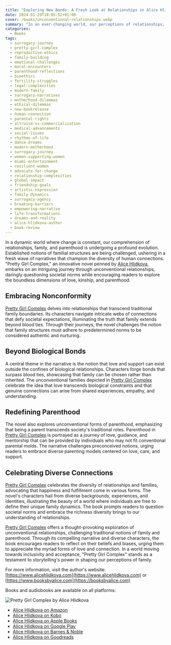 ```yaml
---
title: "Exploring New Bonds: A Fresh Look at Relationships in Alice Hlidkova's Pretty Girl Complex Book"
date: 2024-01-29T18:05:52+01:00
cover: /books/unconventional-relationships.webp
summary: "In an ever-changing world, our perceptions of relationships, family, and parenthood are in flux. Conventional ideas about family dynamics are being questioned, paving the way for a wave of new narratives that embrace the rich tapestry of human connections."
categories:
  - Books
tags:
  - surrogacy-journey
  - pretty-girl-complex
  - reproductive-ethics
  - family-building
  - emotional-challenges
  - moral-encounters
  - parenthood-reflections
  - bioethics
  - fertility-struggles
  - legal-complexities
  - modern-family
  - surrogacy-narratives
  - motherhood-dilemmas
  - ethical-dilemmas
  - new-bookrelease
  - human-connection
  - parental-rights
  - altruism-vs-commercialization
  - medical-advancements
  - social-issues
  - rhythms-of-life
  - dance-dreams
  - modern-motherhood
  - surrogacy-journey
  - women-supporting-women
  - miami-entertainment
  - resilient-women
  - advocate-for-change
  - relationship-complexities
  - global-impact
  - friendship-goals
  - artistic-expression
  - family-dynamics
  - surrogacy-agency
  - breaking-barriers
  - empowering-narrative
  - life-transformations
  - dreams-and-reality
  - alice-hlidkova-author
  - book-review
---
```

In a dynamic world where change is constant, our comprehension of relationships, family, and parenthood is undergoing a profound evolution. Established notions of familial structures are being challenged, ushering in a fresh wave of narratives that champion the diversity of human connections. "Pretty Girl Complex," an innovative novel penned by [Alice Hlidkova](https://www.alicehlidkova.com), embarks on an intriguing journey through unconventional relationships, daringly questioning societal norms while encouraging readers to explore the boundless dimensions of love, kinship, and parenthood.

## Embracing Nonconformity

[Pretty Girl Complex](https://www.alicehlidkova.com) delves into relationships that transcend traditional family boundaries. Its characters navigate intricate webs of connections that defy societal expectations, illuminating the truth that family extends beyond blood ties. Through their journeys, the novel challenges the notion that family structures must adhere to predetermined norms to be considered authentic and nurturing.

## Beyond Biological Bonds

A central theme in the narrative is the notion that love and support can exist outside the confines of biological relationships. Characters forge bonds that surpass blood ties, showcasing that family can be chosen rather than inherited. The unconventional families depicted in [Pretty Girl Complex](https://www.alicehlidkova.com) celebrate the idea that love transcends biological constraints and that genuine connections can arise from shared experiences, empathy, and understanding.

## Redefining Parenthood

The novel also explores unconventional forms of parenthood, emphasizing that being a parent transcends society's traditional roles. Parenthood in [Pretty Girl Complex](https://www.alicehlidkova.com) is portrayed as a journey of love, guidance, and mentorship that can be provided by individuals who may not fit conventional parental molds. The narrative challenges preconceived notions, urging readers to embrace diverse parenting models centered on love, care, and support.

## Celebrating Diverse Connections

[Pretty Girl Complex](https://www.alicehlidkova.com) celebrates the diversity of relationships and families, advocating that happiness and fulfillment come in various forms. The novel's characters hail from diverse backgrounds, experiences, and identities, illustrating the beauty of a world where individuals are free to define their unique family dynamics. The book prompts readers to question societal norms and embrace the richness diversity brings to our understanding of relationships.

[Pretty Girl Complex](https://www.alicehlidkova.com) offers a thought-provoking exploration of unconventional relationships, challenging traditional notions of family and parenthood. Through its compelling narrative and diverse characters, the book encourages readers to reflect on their beliefs and biases, urging them to appreciate the myriad forms of love and connection. In a world moving towards inclusivity and acceptance, "Pretty Girl Complex" stands as a testament to storytelling's power in shaping our perceptions of family.

For more information, visit the author's website: [https://www.alicehlidkova.com](https://www.alicehlidkova.com) or [https://www.booksbyalice.com](https://booksbyalice.com)

Books and audiobooks are available on all platforms:

![Pretty Girl Complex by Alice Hlidkova](/books/pretty-girl-complex-by-alice-hlidkova-composite.webp?width=350px)

* [Alice Hlidkova on Amazon](https://www.amazon.com/gp/product/B07YZVCVFG/ref=dbs_a_def_rwt_bibl_vppi_i0)
* [Alice Hlidkova on Kobo](https://www.kobo.com/us/en/ebook/pretty-girl-complex)
* [Alice Hlidkova on Apple Books](https://books.apple.com/ch/book/pretty-girl-complex/id6443674019?l=en)
* [Alice Hlidkova on Google Play](https://play.google.com/store/books/details/Alice_Hlidkova_Pretty_Girl_Complex_The_Story_of_A?id=5dWREAAAQBAJ&hl=en_GB&gl=US)
* [Alice Hlidkova on Barnes & Noble](https://www.barnesandnoble.com/w/pretty-girl-complex-alice-hlidkova/1142526943?ean=2940186597995)
* [Alice Hlidkova on Goodreads](https://www.goodreads.com/book/show/48515559-pretty-girl-complex)